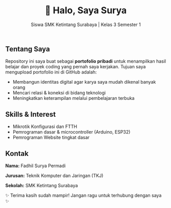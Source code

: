 <!DOCTYPE html>
<html lang="id">
<head>
  <meta charset="UTF-8">
  <meta name="viewport" content="width=device-width, initial-scale=1.0">
</head>
<body>
  <header>
    <h1>👋 Halo, Saya Surya</h1>
    <p>Siswa SMK Ketintang Surabaya | Kelas 3 Semester 1</p>
  </header>

  <section>
    <h2>Tentang Saya</h2>
    <p>
      Repository ini saya buat sebagai <b>portofolio pribadi</b> untuk menampilkan hasil belajar dan proyek coding yang pernah saya kerjakan. 
      Tujuan saya mengupload portofolio ini di GitHub adalah:
    </p>
    <ul>
      <li>Membangun identitas digital agar karya saya mudah dikenal banyak orang</li>
      <li>Mencari relasi & koneksi di bidang teknologi</li>
      <li>Meningkatkan keterampilan melalui pembelajaran terbuka</li>
    </ul>
  </section>

  <section>
    <h2>Skills & Interest</h2>
    <ul>
      <li>Mikrotik Konfigurasi dan FTTH</li>
      <li>Pemrograman dasar & microcontroller (Arduino, ESP32)</li>
      <li>Pemrograman Website tingkat dasar</li>
    </ul>
  </section>

  <section>
    <h2>Kontak</h2>
    <p><b>Nama:</b> Fadhil Surya Permadi</p>
    <p><b>Jurusan:</b> Teknik Komputer dan Jaringan (TKJ)</p>
    <p><b>Sekolah:</b> SMK Ketintang Surabaya</p>
  </section>

  <footer>
    <p>✨ Terima kasih sudah mampir! Jangan ragu untuk terhubung dengan saya ✨</p>
  </footer>
</body>
</html>
